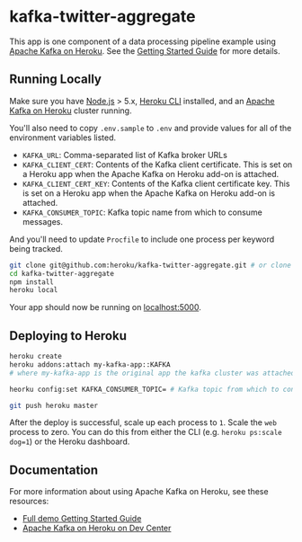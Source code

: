 # kafka-twitter-aggregate

This app is one component of a data processing pipeline example using [Apache Kafka on Heroku](https://www.heroku.com/kafka).  See the [Getting Started Guide](https://heroku.github.io/kafka-demo) for more details.

## Running Locally

Make sure you have [Node.js](http://nodejs.org/) > 5.x, [Heroku CLI](https://devcenter.heroku.com/articles/heroku-command-line) installed, and an [Apache Kafka on Heroku](https://www.heroku.com/kafka) cluster running.

You'll also need to copy `.env.sample` to `.env` and provide values for all of the environment variables listed.

- `KAFKA_URL`: Comma-separated list of Kafka broker URLs
- `KAFKA_CLIENT_CERT`: Contents of the Kafka client certificate. This is set on a Heroku app when the Apache Kafka on Heroku add-on is attached.
- `KAFKA_CLIENT_CERT_KEY`: Contents of the Kafka client certificate key. This is set on a Heroku app when the Apache Kafka on Heroku add-on is attached.
- `KAFKA_CONSUMER_TOPIC`: Kafka topic name from which to consume messages.

And you'll need to update `Procfile` to include one process per keyword being tracked.

```sh
git clone git@github.com:heroku/kafka-twitter-aggregate.git # or clone your own fork
cd kafka-twitter-aggregate
npm install
heroku local
```

Your app should now be running on [localhost:5000](http://localhost:5000/).

## Deploying to Heroku

```sh
heroku create
heroku addons:attach my-kafka-app::KAFKA
# where my-kafka-app is the original app the kafka cluster was attached to

heorku config:set KAFKA_CONSUMER_TOPIC= # Kafka topic from which to consume messages

git push heroku master
```

After the deploy is successful, scale up each process to `1`.  Scale the `web` process to zero.  You can do this from either the CLI (e.g. `heroku ps:scale dog=1`) or the Heroku dashboard.

## Documentation

For more information about using Apache Kafka on Heroku, see these resources:

- [Full demo Getting Started Guide](https://heroku.github.io/kafka-demo)
- [Apache Kafka on Heroku on Dev Center](https://devcenter.heroku.com/articles/kafka-on-heroku)
